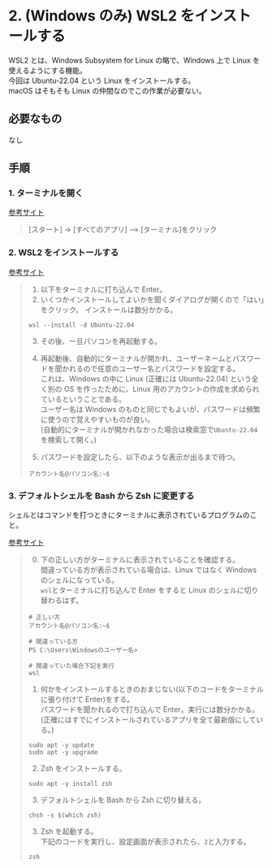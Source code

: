 # 2. (Windows のみ) WSL2 をインストールする

WSL2 とは、Windows Subsystem for Linux の略で、Windows 上で Linux を使えるようにする機能。  
今回は Ubuntu-22.04 という Linux をインストールする。  
macOS はそもそも Linux の仲間なのでこの作業が必要ない。

## 必要なもの

なし

## 手順

### 1. ターミナルを開く

[参考サイト](https://kb.seeck.jp/archives/20593)

> [スタート] -> [すべてのアプリ] –> [ターミナル]をクリック

### 2. WSL2 をインストールする

[参考サイト](https://learn.microsoft.com/ja-jp/windows/wsl/install)

> 1. 以下をターミナルに打ち込んで Enter。
> 2. いくつかインストールしてよいかを聞くダイアログが開くので「はい」をクリック。
>    インストールは数分かかる。
>
> ```shell
> wsl --install -d Ubuntu-22.04
> ```
>
> 3. その後、一旦パソコンを再起動する。
>
> 4. 再起動後、自動的にターミナルが開かれ、ユーザーネームとパスワードを聞かれるので任意のユーザー名とパスワードを設定する。  
>    これは、Windows の中に Linux (正確には Ubuntu-22.04) という全く別の OS を作ったために、Linux 用のアカウントの作成を求められているということである。  
>    ユーザー名は Windows のものと同じでもよいが、パスワードは頻繁に使うので覚えやすいものが良い。  
>    (自動的にターミナルが開かれなかった場合は検索窓で`Ubuntu-22.04`を検索して開く。)
>
> 5. パスワードを設定したら、以下のような表示が出るまで待つ。
>
> ```shell
> アカウント名@パソコン名:~$
> ```

### 3. デフォルトシェルを Bash から Zsh に変更する

シェルとはコマンドを打つときにターミナルに表示されているプログラムのこと。

[参考サイト](https://qiita.com/mizutoki79/items/ca23001d81a9d8e50547)

> 0. 下の正しい方がターミナルに表示されていることを確認する。  
>    間違っている方が表示されている場合は、Linux ではなく Windows のシェルになっている。  
>    `wsl`とターミナルに打ち込んで Enter をすると Linux のシェルに切り替わるはず。
>
> ```shell
> # 正しい方
> アカウント名@パソコン名:~$
>
> # 間違っている方
> PS C:\Users\Windowsのユーザー名>
>
> # 間違っていた場合下記を実行
> wsl
> ```
>
> 1. 何かをインストールするときのおまじない(以下のコードをターミナルに張り付けて Enter)をする。  
>    パスワードを聞かれるので打ち込んで Enter。実行には数分かかる。  
>    (正確にはすでにインストールされているアプリを全て最新版にしている。)
>
> ```shell
> sudo apt -y update
> sudo apt -y upgrade
> ```
>
> 2. Zsh をインストールする。
>
> ```shell
> sudo apt -y install zsh
> ```
>
> 3. デフォルトシェルを Bash から Zsh に切り替える。
>
> ```shell
> chsh -s $(which zsh)
> ```
>
> 3. Zsh を起動する。  
>    下記のコードを実行し、設定画面が表示されたら、`2`と入力する。
>
> ```shell
> zsh
> ```
